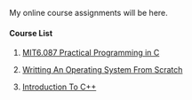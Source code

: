 My online course assignments will be here.

#### Course List ####

1. [MIT6.087 Practical Programming in C](http://ocw.mit.edu/courses/electrical-engineering-and-computer-science/6-087-practical-programming-in-c-january-iap-2010/index.htm)

2. [Writting An Operating System From Scratch](https://www.cs.bham.ac.uk/~exr/lectures/opsys/10_11/lectures/os-dev.pdf)

3. [Introduction To C++](http://ocw.mit.edu/courses/electrical-engineering-and-computer-science/6-096-introduction-to-c-january-iap-2011/lecture-notes/)
